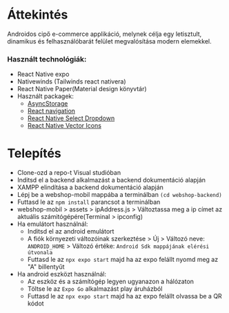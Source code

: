 # Áttekintés

Androidos cipő e-commerce applikáció, melynek célja egy letisztult, dinamikus és felhasználóbarát felület megvalósítása modern elemekkel.

### Használt technológiák:
- React Native expo
- Nativewinds (Tailwinds react nativera)
- React Native Paper(Material design könyvtár)
- Használt packagek:
    - [AsyncStorage](https://reactnative.dev/docs/asyncstorage)
    - [React navigation](https://reactnative.dev/docs/asyncstorage)
    - [React Native Select Dropdown](https://www.npmjs.com/package/react-native-select-dropdown)
    - [React Native Vector Icons](https://www.npmjs.com/package/react-native-vector-icons)

# Telepítés

- Clone-ozd a repo-t Visual studióban
- Inditsd el a backend alkalmazást a backend dokumentáció alapján
- XAMPP elindítása a backend dokumentáció alapján
- Lépj be a webshop-mobil mappába a terminálban `(cd webshop-backend)`
- Futtasd le az `npm install` parancsot a terminálban
- webshop-mobil > assets > ipAddress.js > Változtassa meg a ip címet az aktuális számitógépére(Terminal > ipconfig)
- Ha emulátort használnál:
    - Inditsd el az android emulátort
    - A fiók környezeti változóinak szerkeztése > Új > Változó neve: `ANDROID_HOME` > Változó értéke: `Android Sdk mappájának elérési útvonala`
    - Futtasd le az `npx expo start` majd ha az expo felállt nyomd meg az "A" billentyűt
- Ha android eszközt használnál:
    - Az eszköz és a számítógép legyen ugyanazon a hálózaton
    - Töltse le az `Expo Go` alkalmazást play áruházból
    - Futtasd le az `npx expo start` majd ha az expo felállt olvassa be a QR kódot
